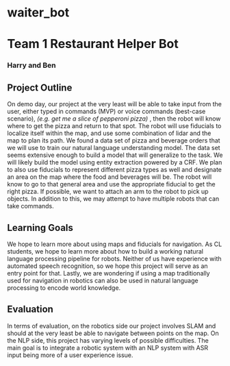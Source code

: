 # waiter_bot
<h1>Team 1 Restaurant Helper Bot </h1>
<h3>Harry and Ben </h3>
<h2> Project  Outline</h2>
On demo day, our project at the very least will be able to take input from the user, either typed in commands (MVP) or voice commands (best-case scenario),<i> (e.g. get me a slice of pepperoni pizza) </i>, then the robot will know where to get the pizza and return to that spot. The robot will use fiducials to localize itself within the map, and use some combination of lidar and the map to plan its path. We found a data set of pizza and beverage orders that we will use to train our natural language understanding model. The data set seems extensive enough to build a model that will generalize to the task. We will likely build the model using entity extraction powered by a CRF. We plan to also use fiducials to represent different pizza types as well and designate an area on the map where the food and beverages will be. The robot will know to go to that general area and use the appropriate fiducial to get the right pizza. If possible, we want to attach an arm to the robot to pick up objects. In addition to this, we may attempt to have multiple robots that can take commands.

<h2> Learning Goals </h2>
We hope to learn more about using maps and fiducials for navigation. As CL students, we hope to learn more about how to build a working natural language processing pipeline for robots. Neither of us have experience with automated speech recognition, so we hope this project will serve as an entry point for that. Lastly, we are wondering if using a map traditionally used for navigation in robotics can also be used in natural language processing to encode world knowledge. 

<h2> Evaluation </h2>
In terms of evaluation, on the robotics side our project involves SLAM and should at the very least be able to navigate between points on the map. On the NLP side, this project has varying levels of possible difficulties. The main goal is to integrate a robotic system with an NLP system with ASR input being more of a user experience issue. 
